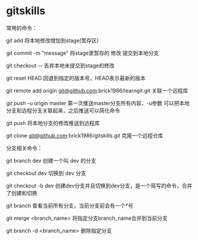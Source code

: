 # gitskills

常用的命令：

git add <filename>    将本地修改增加到stage(暂存区)

git commit -m "message"  将stage里暂存的 修改 提交到本地分支

git checkout -- <filename>   丢弃本地未提交到stage的修改

git reset HEAD <filename>  回退到指定的版本号，HEAD表示最新的版本

git remote add origin git@github.com:brick1986/learngit.git    关联一个远程库

git push -u origin master     第一次推送master分支所有内容，-u参数 可以把本地分支和远程分支关联起来，之后推送可以简化命令

git push <origin> <master>    将本地分支的修改推送到远程库

git clone git@github.com:brick1986/gitskills.git   克隆一个远程仓库


分支相关命令：

git branch dev     创建一个叫 dev 的分支

git checkout dev   切换到 dev 分支

git checkout -b dev   创建dev分支并且切换到dev分支，是一个简写的命令，合并了创建和切换

git branch		查看当前所有分支，当前分支前会有一个*号

git merge <branch_name>  将指定分支branch_name合并到当前分支

git branch -d <branch_name>  删除指定分支

